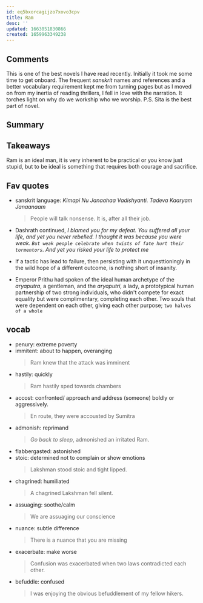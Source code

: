 ```yaml
---
id: eq5bxorcagijzo7xovo3cpv
title: Ram
desc: ''
updated: 1663051830866
created: 1659963349238
---
```

## Comments

This is one of the best novels I have read recently. Initially it took me some time to get onboard. The frequent _sanskrit_ names and references and a better vocabulary requirement kept me from turning pages but as I moved on from my inertia of reading thrillers, I fell in love with the narration. It torches light on why do we workship who we worship.
P.S. Sita is the best part of novel.

## Summary

## Takeaways

Ram is an ideal man, it is very inherent to be practical or you know just stupid, but to be ideal is something that requires both courage and sacrifice.

## Fav quotes

- sanskrit language:  _Kimapi Nu Janaahaa Vadishyanti. Tadeva Kaaryam Janaanaam_ 
    > People will talk nonsense. It is, after all their job.

- Dashrath continued, _I blamed you for my defeat. You suffered all your life, and yet you never rebelled. I thought it was because you were weak. `But weak people celebrate when twists of fate hurt their tormentors`. And yet you risked your life to protect me_

- If a tactic has lead to failure, then persisting with it unquesttioningly in the wild hope of a different outcome, is nothing short of insanity.

- Emperor Prithu had spoken of the ideal human archetype of the _aryaputra_, a gentleman, and the _aryaputri_, a lady, a prototypical human partnership of two strong individuals, who didn't compete for exact equality but were complimentary, completing each other. Two souls that were dependent on each other, giving each other purpose; `two halves of a whole`

## vocab
- penury: extreme poverty
- immitent: about to happen, overanging
    > Ram knew that the attack was imminent
- hastily: quickly
    > Ram hastily sped towards chambers
- accost: confronted/ approach and address (someone) boldly or aggressively.
    > En route, they were accousted by Sumitra
- admonish: reprimand
    > _Go back to sleep_, admonished an irritated Ram.
- flabbergasted: astonished
- stoic: determined not to complain or show emotions
    > Lakshman stood stoic and tight lipped.
- chagrined: humiliated
    > A chagrined Lakshman fell silent.
- assuaging: soothe/calm
    > We are assuaging our conscience
- nuance: subtle difference
    > There is a nuance that you are missing
- exacerbate: make worse
    > Confusion was exacerbated when two laws contradicted each other.
- befuddle: confused
    > I was enjoying the obvious befuddlement of my fellow hikers.

